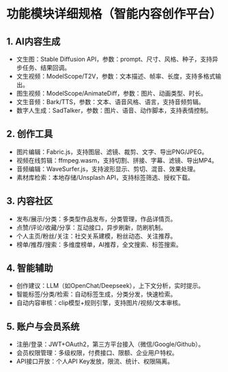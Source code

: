 # 功能模块详细规格（智能内容创作平台）

## 1. AI内容生成
- 文生图：Stable Diffusion API，参数：prompt、尺寸、风格、种子，支持异步任务、结果回调。
- 文生视频：ModelScope/T2V，参数：文本描述、帧率、长度，支持多格式输出。
- 图生视频：ModelScope/AnimateDiff，参数：图片、动画类型、时长。
- 文生音频：Bark/TTS，参数：文本、语音风格、语言，支持音频剪辑。
- 数字人生成：SadTalker，参数：图片、语音、动作脚本，支持表情控制。

## 2. 创作工具
- 图片编辑：Fabric.js，支持图层、滤镜、裁剪、文字、导出PNG/JPEG。
- 视频在线剪辑：ffmpeg.wasm，支持切割、拼接、字幕、滤镜、导出MP4。
- 音频编辑：WaveSurfer.js，支持波形显示、剪切、混音、效果处理。
- 素材库检索：本地存储/Unsplash API，支持标签筛选、授权下载。

## 3. 内容社区
- 发布/展示/分类：多类型作品发布，分类管理，作品详情页。
- 点赞/评论/收藏/分享：互动接口，异步刷新，防刷机制。
- 个人主页/粉丝/关注：社交关系建模，粉丝动态、关注推荐。
- 榜单/推荐/搜索：多维度榜单，AI推荐，全文搜索、标签搜索。

## 4. 智能辅助
- 创作建议：LLM（如OpenChat/Deepseek），上下文分析，实时提示。
- 智能标签/分类/检索：自动标签生成，分类分发，快速检索。
- 自动内容审核：clip模型+规则引擎，支持图片/视频/文本审核。

## 5. 账户与会员系统
- 注册/登录：JWT+OAuth2，第三方平台接入（微信/Google/Github）。
- 会员权限管理：多级权限，付费接口、限额、企业用户特权。
- API接口开放：个人API Key发放，限流、统计、权限隔离。